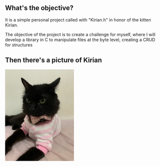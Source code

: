 ## What's the objective?

It is a simple personal project called with "Kirian.h" in honor of the kitten Kirian.

The objective of the project is to create a challenge for myself, where I will develop a library in C to manipulate files at the byte level, creating a CRUD for structures

## Then there's a picture of Kirian

<img src="/bin/Kirian.jpeg" widith="300px" height="300px">

